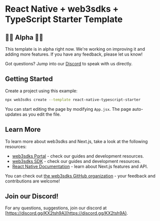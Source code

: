 # React Native + web3sdks + TypeScript Starter Template

## 👷🚧 Alpha 🚧👷

This template is in alpha right now. We're working on improving it and adding more features. If you have any feedback, please let us know!

Got questions? Jump into our [Discord](https://discord.com/invite/web3sdks) to speak with us directly.

## Getting Started

Create a project using this example:

```bash
npx web3sdks create --template react-native-typescript-starter
```

You can start editing the page by modifying `App.jsx`. The page auto-updates as you edit the file.

## Learn More

To learn more about web3sdks and Next.js, take a look at the following resources:

- [web3sdks Portal](https://docs.web3sdks.com) - check our guides and development resources.
- [web3sdks SDK](https://docs.web3sdks.com/sdk) - check our guides and development resources.
- [React Native Documentation](https://reactnative.dev/) - learn about Next.js features and API.

You can check out [the web3sdks GitHub organization](https://github.com/web3sdks) - your feedback and contributions are welcome!

## Join our Discord!

For any questions, suggestions, join our discord at [https://discord.gg/KX2tsh9A](https://discord.gg/KX2tsh9A).
